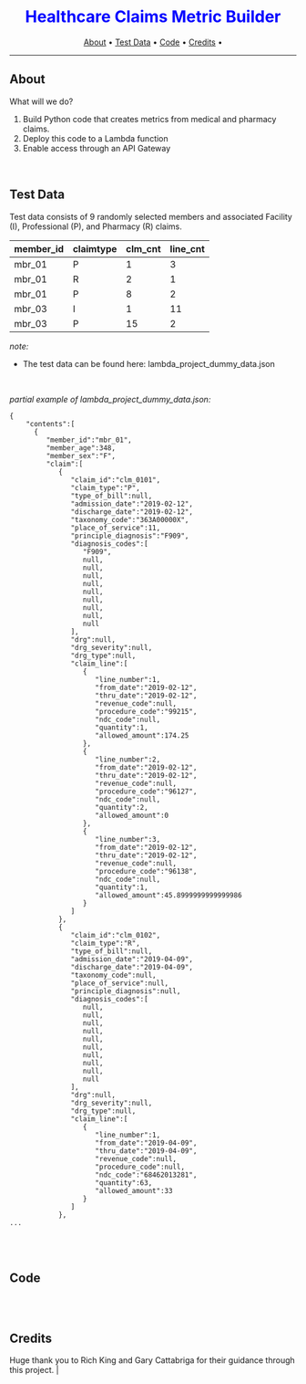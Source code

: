 <!-- README.md -->
<!--
Author: Chien Ho
Date: 2022.07.18
*** Reference links are enclosed in brackets [ ] instead of parentheses
*** See the bottom of this document for the declaration of the reference variables
*** for contributors-url, forks-url, etc. This is an optional, concise syntax you may use.
*** https://www.markdownguide.org/basic-syntax/#reference-style-links
-->

<!-- Title -->
<div align="center">
  <h1 style="color:blue;" align="center">Healthcare Claims Metric Builder</h1>
</div>

<!-- The menu links to the various readme sections. Make these whatever works for your project -->      
<p align="center">
  <a href="#about">About</a> •  
  <a href="#test-data">Test Data</a> •  
  <a href="#code">Code</a> •
  <a href="#credits">Credits</a> •
</p>


---
<!-- ABOUT --> 
<a name="about"></a>

## About
What will we do?
   1) Build Python code that creates metrics from medical and pharmacy claims.
   2) Deploy this code to a Lambda function
   3) Enable access through an API Gateway

<br/>

<!-- CONTAINER --> 
<a name="test-data"></a>

## Test Data
Test data consists of 9 randomly selected members and associated Facility (I), Professional (P), and Pharmacy (R) claims.  

| member\_id | claimtype | clm\_cnt | line\_cnt |
| :--- | :--- | :--- | :--- |
| mbr_01 | P | 1 | 3 |
| mbr_01 | R | 2 | 1 |
| mbr_01 | P | 8 | 2 |
| mbr_03 | I | 1 | 11 |
| mbr_03 | P | 15 | 2 |


*note:*
- The test data can be found here: lambda_project_dummy_data.json

<br/>

*partial example of lambda_project_dummy_data.json:*
```
{
    "contents":[
      {
         "member_id":"mbr_01",
         "member_age":348,
         "member_sex":"F",
         "claim":[
            {
               "claim_id":"clm_0101",
               "claim_type":"P",
               "type_of_bill":null,
               "admission_date":"2019-02-12",
               "discharge_date":"2019-02-12",
               "taxonomy_code":"363A00000X",
               "place_of_service":11,
               "principle_diagnosis":"F909",
               "diagnosis_codes":[
                  "F909",
                  null,
                  null,
                  null,
                  null,
                  null,
                  null,
                  null,
                  null,
                  null
               ],
               "drg":null,
               "drg_severity":null,
               "drg_type":null,
               "claim_line":[
                  {
                     "line_number":1,
                     "from_date":"2019-02-12",
                     "thru_date":"2019-02-12",
                     "revenue_code":null,
                     "procedure_code":"99215",
                     "ndc_code":null,
                     "quantity":1,
                     "allowed_amount":174.25
                  },
                  {
                     "line_number":2,
                     "from_date":"2019-02-12",
                     "thru_date":"2019-02-12",
                     "revenue_code":null,
                     "procedure_code":"96127",
                     "ndc_code":null,
                     "quantity":2,
                     "allowed_amount":0
                  },
                  {
                     "line_number":3,
                     "from_date":"2019-02-12",
                     "thru_date":"2019-02-12",
                     "revenue_code":null,
                     "procedure_code":"96138",
                     "ndc_code":null,
                     "quantity":1,
                     "allowed_amount":45.8999999999999986
                  }
               ]
            },
            {
               "claim_id":"clm_0102",
               "claim_type":"R",
               "type_of_bill":null,
               "admission_date":"2019-04-09",
               "discharge_date":"2019-04-09",
               "taxonomy_code":null,
               "place_of_service":null,
               "principle_diagnosis":null,
               "diagnosis_codes":[
                  null,
                  null,
                  null,
                  null,
                  null,
                  null,
                  null,
                  null,
                  null,
                  null
               ],
               "drg":null,
               "drg_severity":null,
               "drg_type":null,
               "claim_line":[
                  {
                     "line_number":1,
                     "from_date":"2019-04-09",
                     "thru_date":"2019-04-09",
                     "revenue_code":null,
                     "procedure_code":null,
                     "ndc_code":"68462013281",
                     "quantity":63,
                     "allowed_amount":33
                  }
               ]
            },
...
```



<br/><br/>



<!-- Build Schema and Initialize --> 
<a name="code"></a>

## Code



<br/><br/>



<!-- CREDITS or ACKNOWLEDGEMENTS -->
<a name="credits"></a>

## Credits
Huge thank you to Rich King and Gary Cattabriga for their guidance through this project.                   			                          	    |
<br/><br/>
